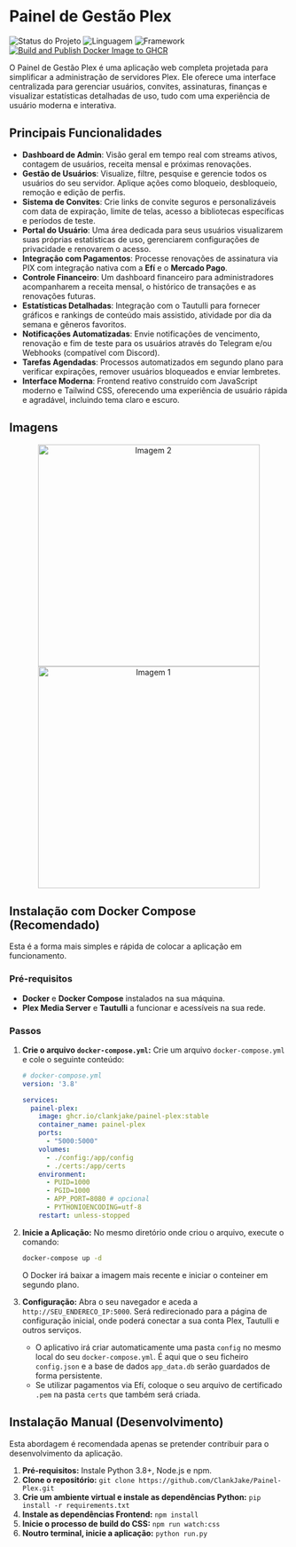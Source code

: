 # Painel de Gestão Plex

![Status do Projeto](https://img.shields.io/badge/status-ativo-brightgreen)
![Linguagem](https://img.shields.io/badge/python-3.8%2B-blue)
![Framework](https://img.shields.io/badge/flask-2.x-orange)
[![Build and Publish Docker Image to GHCR](https://github.com/ClankJake/Painel-Plex/actions/workflows/docker-publish.yml/badge.svg?branch=stable)](https://github.com/ClankJake/Painel-Plex/actions/workflows/docker-publish.yml)

O Painel de Gestão Plex é uma aplicação web completa projetada para simplificar a administração de servidores Plex. Ele oferece uma interface centralizada para gerenciar usuários, convites, assinaturas, finanças e visualizar estatísticas detalhadas de uso, tudo com uma experiência de usuário moderna e interativa.

## Principais Funcionalidades

-   **Dashboard de Admin**: Visão geral em tempo real com streams ativos, contagem de usuários, receita mensal e próximas renovações.
-   **Gestão de Usuários**: Visualize, filtre, pesquise e gerencie todos os usuários do seu servidor. Aplique ações como bloqueio, desbloqueio, remoção e edição de perfis.
-   **Sistema de Convites**: Crie links de convite seguros e personalizáveis com data de expiração, limite de telas, acesso a bibliotecas específicas e períodos de teste.
-   **Portal do Usuário**: Uma área dedicada para seus usuários visualizarem suas próprias estatísticas de uso, gerenciarem configurações de privacidade e renovarem o acesso.
-   **Integração com Pagamentos**: Processe renovações de assinatura via PIX com integração nativa com a **Efí** e o **Mercado Pago**.
-   **Controle Financeiro**: Um dashboard financeiro para administradores acompanharem a receita mensal, o histórico de transações e as renovações futuras.
-   **Estatísticas Detalhadas**: Integração com o Tautulli para fornecer gráficos e rankings de conteúdo mais assistido, atividade por dia da semana e gêneros favoritos.
-   **Notificações Automatizadas**: Envie notificações de vencimento, renovação e fim de teste para os usuários através do Telegram e/ou Webhooks (compatível com Discord).
-   **Tarefas Agendadas**: Processos automatizados em segundo plano para verificar expirações, remover usuários bloqueados e enviar lembretes.
-   **Interface Moderna**: Frontend reativo construído com JavaScript moderno e Tailwind CSS, oferecendo uma experiência de usuário rápida e agradável, incluindo tema claro e escuro.

## Imagens
<p align="center">
  <img width="400" alt="Imagem 2" src="https://github.com/user-attachments/assets/6a0eb80c-ca2e-4fc0-a183-1c08d4c084a2" />
  <img width="400" alt="Imagem 1" src="https://github.com/user-attachments/assets/ca2e94ad-a3b0-48c9-b053-48b3d86a2744" />
</p>

## Instalação com Docker Compose (Recomendado)

Esta é a forma mais simples e rápida de colocar a aplicação em funcionamento.

### Pré-requisitos

-   **Docker** e **Docker Compose** instalados na sua máquina.
-   **Plex Media Server** e **Tautulli** a funcionar e acessíveis na sua rede.

### Passos

1.  **Crie o arquivo `docker-compose.yml`:**
    Crie um arquivo `docker-compose.yml` e cole o seguinte conteúdo:

    ```yaml
    # docker-compose.yml
    version: '3.8'

    services:
      painel-plex:
        image: ghcr.io/clankjake/painel-plex:stable
        container_name: painel-plex
        ports:
          - "5000:5000"
        volumes:
          - ./config:/app/config
          - ./certs:/app/certs
        environment:
          - PUID=1000
          - PGID=1000
          - APP_PORT=8080 # opcional
          - PYTHONIOENCODING=utf-8
        restart: unless-stopped
    ```

2.  **Inicie a Aplicação:**
    No mesmo diretório onde criou o arquivo, execute o comando:
    ```bash
    docker-compose up -d
    ```
    O Docker irá baixar a imagem mais recente e iniciar o conteiner em segundo plano.

3.  **Configuração:**
    Abra o seu navegador e aceda a `http://SEU_ENDERECO_IP:5000`. Será redirecionado para a página de configuração inicial, onde poderá conectar a sua conta Plex, Tautulli e outros serviços.

    -   O aplicativo irá criar automaticamente uma pasta `config` no mesmo local do seu `docker-compose.yml`. É aqui que o seu ficheiro `config.json` e a base de dados `app_data.db` serão guardados de forma persistente.
    -   Se utilizar pagamentos via Efí, coloque o seu arquivo de certificado `.pem` na pasta `certs` que também será criada.

## Instalação Manual (Desenvolvimento)

Esta abordagem é recomendada apenas se pretender contribuir para o desenvolvimento da aplicação.

1.  **Pré-requisitos:** Instale Python 3.8+, Node.js e npm.
2.  **Clone o repositório:** `git clone https://github.com/ClankJake/Painel-Plex.git`
3.  **Crie um ambiente virtual e instale as dependências Python:** `pip install -r requirements.txt`
4.  **Instale as dependências Frontend:** `npm install`
5.  **Inicie o processo de build do CSS:** `npm run watch:css`
6.  **Noutro terminal, inicie a aplicação:** `python run.py`
